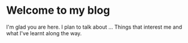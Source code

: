 # Welcome to my blog

I'm glad you are here. I plan to talk about ... Things that interest me and what I've learnt along the way.
